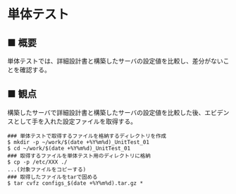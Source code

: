 # 単体テスト
## ■ 概要
単体テストでは、詳細設計書と構築したサーバの設定値を比較し、差分がないことを確認する。

## ■ 観点
構築したサーバで詳細設計書と構築したサーバの設定値を比較した後、エビデンスとして手を入れた設定ファイルを取得する。
```
### 単体テストで取得するファイルを格納するディレクトリを作成
$ mkdir -p ~/work/$(date +%Y%m%d)_UnitTest_01
$ cd ~/work/$(date +%Y%m%d)_UnitTest_01
### 取得するファイルを単体テスト用のディレクトリに格納
$ cp -p /etc/XXX ./
...(対象ファイルをコピーする)
### 取得したファイルをtarで固める
$ tar cvfz configs_$(date +%Y%m%d).tar.gz *
```
